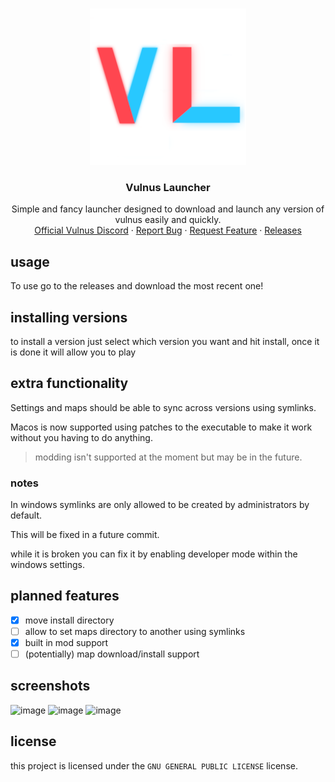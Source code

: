 <!-- trololololololololololololololololololtrololololololololololololololololololtrololololololololololololololololololtrololololololololololololololololololtrololololololololololololololololololtrololololololololololololololololololtrololololololololololololol -->
<br />
<p align="center">
  <a href="https://github.com/RiskiVR/BSLegacyLauncher">
    <img src="https://github.com/pozm/vulnus-launcher/blob/master/Media/VulnusLauncherLogox.png" alt="Logo" width="250" height="250">
  </a>

  <h3 align="center">Vulnus Launcher</h3>

  <p align="center">
    Simple and fancy launcher designed to download and launch any version of vulnus easily and quickly.
    <br />
    <a href="https://discord.gg/vulnus">Official Vulnus Discord</a>
    ·
    <a href="https://github.com/pozm/vulnus-launcher/issues">Report Bug</a>
    ·
    <a href="https://github.com//pozm/vulnus-launcher/issues">Request Feature</a>
	·
    <a href="https://github.com/pozm/vulnus-launcher/releases">Releases</a>
  </p>
</p>

## usage
To use go to the releases and download the most recent one!

## installing versions
to install a version just select which version you want and hit install, once it is done it will allow you to play

## extra functionality
Settings and maps should be able to sync across versions using symlinks.

Macos is now supported using patches to the executable to make it work without you having to do anything.
> modding isn't supported at the moment but may be in the future.

### notes
In windows symlinks are only allowed to be created by administrators by default. 

This will be fixed in a future commit.

while it is broken you can fix it by enabling developer mode within the windows settings.

## planned features
- [x] move install directory
- [ ] allow to set maps directory to another using symlinks
- [x] built in mod support
- [ ] (potentially) map download/install support

## screenshots

![image](https://user-images.githubusercontent.com/44528100/165637876-33a99a96-1ccf-4238-90bc-21b5b72b0288.png)
![image](https://user-images.githubusercontent.com/44528100/165637908-ec56035e-da85-41e4-9f1c-5d317b807233.png)
![image](https://user-images.githubusercontent.com/44528100/165637949-77f386e0-c605-451c-957a-b10d0ff1f8af.png)

## license
this project is licensed under the `GNU GENERAL PUBLIC LICENSE` license.
